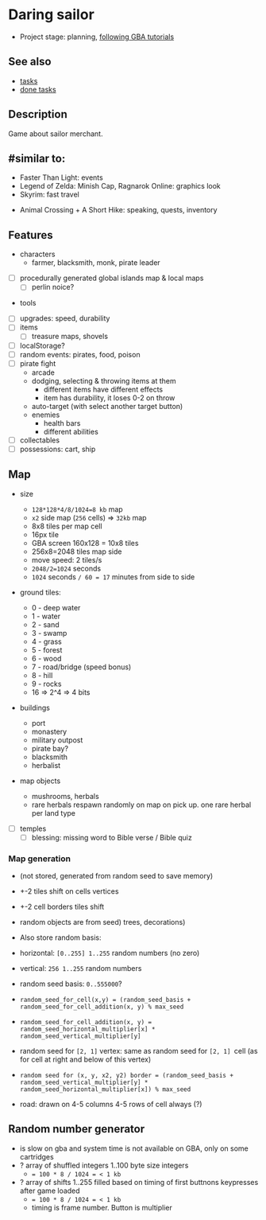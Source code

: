 # Daring sailor

- Project stage: planning, [following GBA tutorials](https://github.com/d9k/d9k-gamedev-examples/tree/main/gba/cpp-butano)

## See also

- [tasks](./doc/ds-tasks.md)
- [done tasks](./doc/ds-done-tasks.md)

## Description

Game about sailor merchant.

## #similar to:

- Faster Than Light: events
- Legend of Zelda: Minish Cap, Ragnarok Online: graphics look
- Skyrim: fast travel
+ Animal Crossing + A Short Hike: speaking, quests, inventory

## Features

- characters
	- farmer, blacksmith, monk, pirate leader
- [ ] procedurally generated global islands map & local maps
	- [ ] perlin noice?
- tools
- [ ] upgrades: speed, durability
- [ ] items
	- [ ] treasure maps, shovels
- [ ] localStorage?
- [ ] random events: pirates, food, poison
- [ ] pirate fight
	- arcade
	- dodging, selecting & throwing items at them
		- different items have different effects
		- item has durability, it loses 0-2 on throw
	- auto-target (with select another target button)
	- enemies
		- health bars
		- different abilities
- [ ] collectables
- [ ] possessions: cart, ship

## Map

- size
	- `128*128*4/8/1024=8 kb` map
	- `x2` side map (`256` cells) => `32kb` map
	- 8x8 tiles per map cell
	- 16px tile
	- GBA screen 160x128 = 10x8 tiles
	- 256x8=2048 tiles map side
	- move speed: 2 tiles/s
	- `2048/2=1024` seconds
	- `1024` seconds `/ 60 = 17` minutes from side to side

- ground tiles:
	- 0 - deep water
	- 1 - water
	- 2 - sand
	- 3 - swamp
	- 4 - grass
	- 5 - forest
	- 6 - wood
	- 7 - road/bridge (speed bonus)
	- 8 - hill
	- 9 - rocks
	- 16 => 2^4 => 4 bits

- buildings
	- port
	- monastery
	- military outpost
	- pirate bay?
	- blacksmith
	- herbalist

- map objects
	- mushrooms, herbals
	- rare herbals respawn randomly on map on pick up. one rare herbal per land type

- [ ] temples
	- [ ] blessing: missing word to Bible verse / Bible quiz

### Map generation

- (not stored, generated from random seed to save memory)

- +-2 tiles shift on cells vertices
- +-2 cell borders tiles shift

- random objects are from seed) trees, decorations)

- Also store random basis:

- horizontal: `[0..255] 1..255` random numbers (no zero)
- vertical: `256 1..255` random numbers
- random seed basis: `0..555000`?

- `random_seed_for_cell(x,y) = (random_seed_basis + random_seed_for_cell_addition(x, y) % max_seed`

- `random_seed_for_cell_addition(x, y) = random_seed_horizontal_multiplier[x] * random_seed_vertical_multiplier[y]`

- random seed for `[2, 1]` vertex: same as random seed for `[2, 1] `cell (as for cell at right and below of this vertex)

- `random seed for (x, y, x2, y2) border = (random_seed_basis + random_seed_vertical_multiplier[y] * random_seed_horizontal_multiplier[x]) % max_seed`

- road: drawn on 4-5 columns 4-5 rows of cell always (?)

## Random number generator

- is slow on gba and system time is not available on GBA, only on some cartridges
- ? array of shuffled integers 1..100 byte size integers
	- `= 100 * 8 / 1024 = < 1 kb`
- ? array of shifts 1..255 filled based on timing of first buttnons keypresses after game loaded
	- `= 100 * 8 / 1024 = < 1 kb`
	- timing is frame number. Button is multiplier
